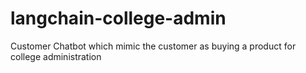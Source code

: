 # langchain-college-admin
Customer Chatbot which mimic the customer as buying a product for college administration
